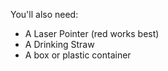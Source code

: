 You'll also need:

- A Laser Pointer (red works best)
- A Drinking Straw
- A box or plastic container
